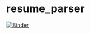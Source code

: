 # resume_parser
[![Binder](https://mybinder.org/badge_logo.svg)](https://mybinder.org/v2/gh/prashanthsagari/resume_parser/HEAD)
